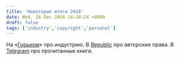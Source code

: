```yaml
---
title: 'Некоторые итоги 2018'
date: Wed, 26 Dec 2018 14:28:24 +0000
draft: false
tags: ['industry','copyright','personal']
---
```


На «[Горьком](https://gorky.media/context/nastuplenie-robotov-i-povod-dlya-ostorozhnogo-optimizma/)» про индустрию. В [Republic](https://republic.ru/posts/92742) про авторские права. В [Telegram](http://t.me/words_and_money/1470) про прочитанные книги. 